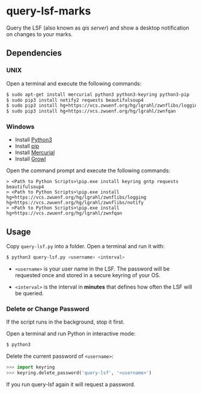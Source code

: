 # query-lsf-marks

Query the LSF (also known as *qis server*) and show a desktop
notification on changes to your marks.

## Dependencies

### UNIX

Open a terminal and execute the following commands:

```bash
$ sudo apt-get install mercurial python3 python3-keyring python3-pip
$ sudo pip3 install notify2 requests beautifulsoup4
$ sudo pip3 install hg+https://vcs.zwuenf.org/hg/lgrahl/zwnflibs/logging hg+https://vcs.zwuenf.org/hg/lgrahl/zwnflibs/notify
$ sudo pip3 install hg+https://vcs.zwuenf.org/hg/lgrahl/zwnfqan
```

### Windows

* Install [Python3](https://www.python.org/downloads/)
* Install [pip](https://pip.pypa.io/en/latest/installing.html)
* Install [Mercurial](http://mercurial.selenic.com)
* Install [Growl](http://www.growlforwindows.com)

Open the command prompt and execute the following commands:

```
> <Path to Python Scripts>\pip.exe install keyring gntp requests beautifulsoup4
> <Path to Python Scripts>\pip.exe install hg+https://vcs.zwuenf.org/hg/lgrahl/zwnflibs/logging hg+https://vcs.zwuenf.org/hg/lgrahl/zwnflibs/notify
> <Path to Python Scripts>\pip.exe install hg+https://vcs.zwuenf.org/hg/lgrahl/zwnfqan
```

## Usage

Copy `query-lsf.py` into a folder.
Open a terminal and run it with:

```bash
$ python3 query-lsf.py <username> <interval>
```

* `<username>` is your user name in the LSF. The password will be requested once and
  stored in a secure keyring of your OS.

* `<interval>` is the interval in **minutes** that defines how often the LSF will be
  queried.

### Delete or Change Password

If the script runs in the background, stop it first.

Open a terminal and run Python in interactive mode:

```bash
$ python3
```

Delete the current password of `<username>`:

```python
>>> import keyring
>>> keyring.delete_password('query-lsf', '<username>')
```

If you run query-lsf again it will request a password.
